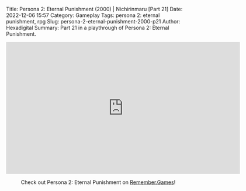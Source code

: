 Title: Persona 2: Eternal Punishment (2000) | Nichirinmaru [Part 21]
Date: 2022-12-06 15:57
Category: Gameplay
Tags: persona 2: eternal punishment,  rpg
Slug: persona-2-eternal-punishment-2000-p21
Author: Hexadigital
Summary: Part 21 in a playthrough of Persona 2: Eternal Punishment.

<center><iframe src="https://www.youtube.com/embed/1nN1_92oJ6M?feature=oembed" allow="accelerometer; autoplay; encrypted-media; gyroscope; picture-in-picture" width="640" height="360" frameborder="0"></iframe>

Check out Persona 2: Eternal Punishment on [Remember.Games](https://remember.games/game/4628/persona-2-eternal-punishment/)!</center>